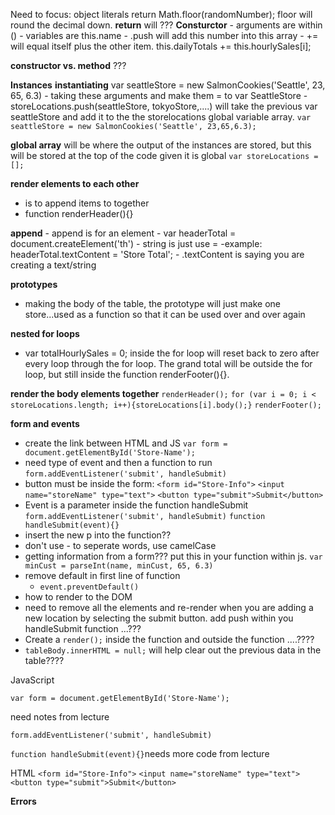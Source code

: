 Need to focus: object literals
return Math.floor(randomNumber); floor will round the decimal down. __return__ will ???
__Consturctor__
    - arguments are within ()
    - variables are this.name
    - .push will add this number into this array
    - += will equal itself plus the other item. this.dailyTotals += this.hourlySales[i];

__constructor vs. method__ ???


__Instances__ __instantiating__
var seattleStore = new SalmonCookies('Seattle', 23, 65, 6.3)
    - taking these arguments and make them = to var SeattleStore
    - storeLocations.push(seattleStore, tokyoStore,....) will take the previous var seattleStore and add it to the the storelocations global variable array.
``var seattleStore = new SalmonCookies('Seattle', 23,65,6.3);``

__global array__ will be where the output of the instances are stored, but this will be stored at the top of the code given it is global
``var storeLocations = [];``


__render elements to each other__
 - is to append items to together 
 - function renderHeader(){}

__append__
    - append is for an element
        - var headerTotal = document.createElement('th')
    - string is just use =
        -example: headerTotal.textContent = 'Store Total';
    - .textContent is saying you are creating a text/string

__prototypes__
 - making the body of the table, the prototype will just make one store...used as a function so that it can be used over and over again

 __nested for loops__
  - var totalHourlySales = 0; inside the for loop will reset back to zero after every loop through the for loop. The grand total will be outside the for loop, but still inside the function renderFooter(){}.

  __render the body elements together__
    ``renderHeader();``
    ``for (var i = 0; i < storeLocations.length; i++){storeLocations[i].body();}``
    ``renderFooter();``

__form and events__
 - create the link between HTML and JS
 ``var form = document.getElementById('Store-Name');``
 - need type of event and then a function to run
 ``form.addEventListener('submit', handleSubmit)``
 - button must be inside the form:
 ``<form id="Store-Info">``
    ``<input name="storeName" type="text">``
    ``<button type="submit">Submit</button>``
 - Event is a parameter inside the function handleSubmit
    ``form.addEventListener('submit', handleSubmit)``
    ``function handleSubmit(event){}``
 - insert the new p into the function??
  - don't use - to seperate words, use camelCase
  - getting information from a form??? put this in your function within js.
  ``var minCust = parseInt(name, minCust, 65, 6.3)``
 - remove default in first line of function
    - ``event.preventDefault()``
 - how to render to the DOM
 - need to remove all the elements and re-render when you are adding a new location by selecting the submit button. add push within you handleSubmit function ...???
 -  Create a ``render();`` inside the function and outside the function ....????
 - ``tableBody.innerHTML = null;`` will help clear out the previous data in the table???? 


JavaScript
<!-- we grab our element from the DOM-->
``var form = document.getElementById('Store-Name');``

<!-- we assign an event listernr of type 'submt', to our form element, and passing in a function.....--> need notes from lecture
``form.addEventListener('submit', handleSubmit)``

``function handleSubmit(event){}``needs more code from lecture


HTML
``<form id="Store-Info">``
    ``<input name="storeName" type="text">``
    ``<button type="submit">Submit</button>``


__Errors__
